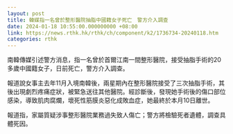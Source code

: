 ```yaml
---
layout: post
title: 韓媒指一名曾於整形醫院抽脂中國籍女子死亡　警方介入調查
date: 2024-01-18 10:55:00.000000000 +08:00
link: https://news.rthk.hk/rthk/ch/component/k2/1736734-20240118.htm
categories: rthk
---
```


南韓傳媒引述警方消息，指一名曾於首爾江南一間整形醫院，接受抽脂手術的20多歲中國籍女子，日前死亡，警方介入調查。

報道說女事主去年11月入境南韓後，兩星期內在整形醫院接受了三次抽脂手術，其後出現劇烈疼痛症狀，被緊急送往其他醫院。經診斷後，發現她手術後的傷口部位感染，導致肌肉腐爛，壞死性筋膜炎惡化成敗血症，她最終於本月10日離世。

報道指，家屬質疑涉事整形醫院業務過失致人傷亡；警方將檢驗死者遺體，調查具體死因。
